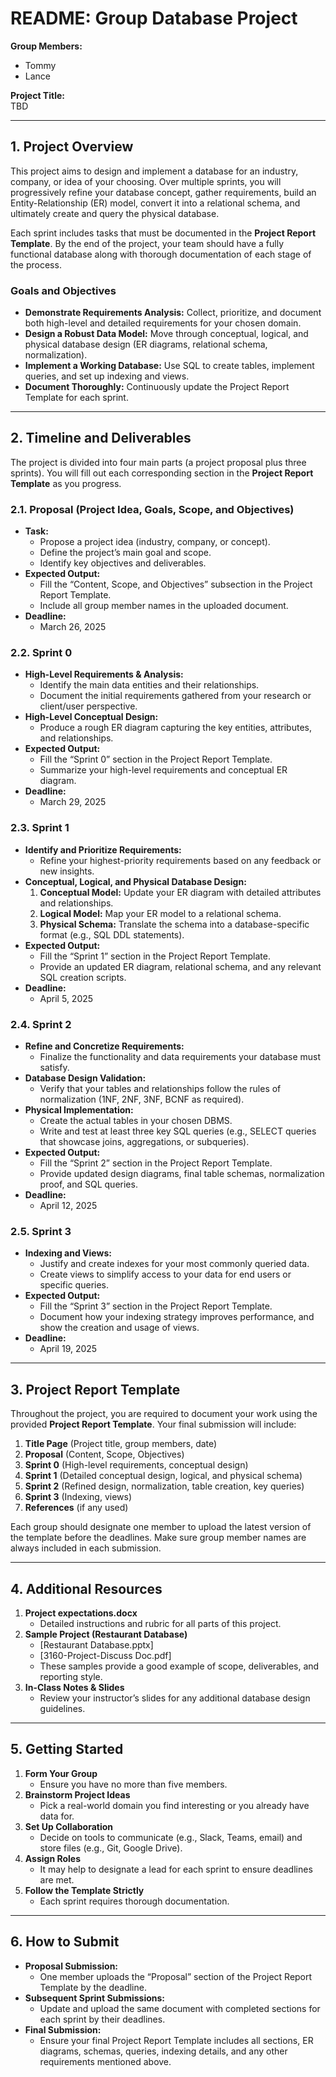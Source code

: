 # README: Group Database Project

**Group Members:**  
- Tommy
- Lance


**Project Title:**  
TBD

---

## 1. Project Overview

This project aims to design and implement a database for an industry, company, or idea of your choosing. Over multiple sprints, you will progressively refine your database concept, gather requirements, build an Entity-Relationship (ER) model, convert it into a relational schema, and ultimately create and query the physical database.

Each sprint includes tasks that must be documented in the **Project Report Template**. By the end of the project, your team should have a fully functional database along with thorough documentation of each stage of the process.

### Goals and Objectives
- **Demonstrate Requirements Analysis:** Collect, prioritize, and document both high-level and detailed requirements for your chosen domain.  
- **Design a Robust Data Model:** Move through conceptual, logical, and physical database design (ER diagrams, relational schema, normalization).  
- **Implement a Working Database:** Use SQL to create tables, implement queries, and set up indexing and views.  
- **Document Thoroughly:** Continuously update the Project Report Template for each sprint.  

---

## 2. Timeline and Deliverables

The project is divided into four main parts (a project proposal plus three sprints). You will fill out each corresponding section in the **Project Report Template** as you progress.

### 2.1. Proposal (Project Idea, Goals, Scope, and Objectives)
- **Task:**  
  - Propose a project idea (industry, company, or concept).  
  - Define the project’s main goal and scope.  
  - Identify key objectives and deliverables.  
- **Expected Output:**  
  - Fill the “Content, Scope, and Objectives” subsection in the Project Report Template.  
  - Include all group member names in the uploaded document.  
- **Deadline:**  
  - March 26, 2025

### 2.2. Sprint 0
- **High-Level Requirements & Analysis:**  
  - Identify the main data entities and their relationships.  
  - Document the initial requirements gathered from your research or client/user perspective.  
- **High-Level Conceptual Design:**  
  - Produce a rough ER diagram capturing the key entities, attributes, and relationships.  
- **Expected Output:**  
  - Fill the “Sprint 0” section in the Project Report Template.  
  - Summarize your high-level requirements and conceptual ER diagram.  
- **Deadline:**  
  - March 29, 2025
### 2.3. Sprint 1
- **Identify and Prioritize Requirements:**  
  - Refine your highest-priority requirements based on any feedback or new insights.  
- **Conceptual, Logical, and Physical Database Design:**  
  1. **Conceptual Model:** Update your ER diagram with detailed attributes and relationships.  
  2. **Logical Model:** Map your ER model to a relational schema.  
  3. **Physical Schema:** Translate the schema into a database-specific format (e.g., SQL DDL statements).  
- **Expected Output:**  
  - Fill the “Sprint 1” section in the Project Report Template.  
  - Provide an updated ER diagram, relational schema, and any relevant SQL creation scripts.  
- **Deadline:**  
  - April 5, 2025

### 2.4. Sprint 2
- **Refine and Concretize Requirements:**  
  - Finalize the functionality and data requirements your database must satisfy.  
- **Database Design Validation:**  
  - Verify that your tables and relationships follow the rules of normalization (1NF, 2NF, 3NF, BCNF as required).  
- **Physical Implementation:**  
  - Create the actual tables in your chosen DBMS.  
  - Write and test at least three key SQL queries (e.g., SELECT queries that showcase joins, aggregations, or subqueries).  
- **Expected Output:**  
  - Fill the “Sprint 2” section in the Project Report Template.  
  - Provide updated design diagrams, final table schemas, normalization proof, and SQL queries.  
- **Deadline:**  
  - April 12, 2025

### 2.5. Sprint 3
- **Indexing and Views:**  
  - Justify and create indexes for your most commonly queried data.  
  - Create views to simplify access to your data for end users or specific queries.  
- **Expected Output:**  
  - Fill the “Sprint 3” section in the Project Report Template.  
  - Document how your indexing strategy improves performance, and show the creation and usage of views.  
- **Deadline:**  
  - April 19, 2025

---

## 3. Project Report Template

Throughout the project, you are required to document your work using the provided **Project Report Template**. Your final submission will include:

1. **Title Page** (Project title, group members, date)  
2. **Proposal** (Content, Scope, Objectives)  
3. **Sprint 0** (High-level requirements, conceptual design)  
4. **Sprint 1** (Detailed conceptual design, logical, and physical schema)  
5. **Sprint 2** (Refined design, normalization, table creation, key queries)  
6. **Sprint 3** (Indexing, views)  
7. **References** (if any used)

Each group should designate one member to upload the latest version of the template before the deadlines. Make sure group member names are always included in each submission.

---

## 4. Additional Resources

1. **Project expectations.docx**  
   - Detailed instructions and rubric for all parts of this project.  
2. **Sample Project (Restaurant Database)**  
   - [Restaurant Database.pptx]  
   - [3160-Project-Discuss Doc.pdf]  
   - These samples provide a good example of scope, deliverables, and reporting style.  
3. **In-Class Notes & Slides**  
   - Review your instructor’s slides for any additional database design guidelines.

---

## 5. Getting Started

1. **Form Your Group**  
   - Ensure you have no more than five members.  
2. **Brainstorm Project Ideas**  
   - Pick a real-world domain you find interesting or you already have data for.  
3. **Set Up Collaboration**  
   - Decide on tools to communicate (e.g., Slack, Teams, email) and store files (e.g., Git, Google Drive).  
4. **Assign Roles**  
   - It may help to designate a lead for each sprint to ensure deadlines are met.  
5. **Follow the Template Strictly**  
   - Each sprint requires thorough documentation.

---

## 6. How to Submit

- **Proposal Submission:**  
  - One member uploads the “Proposal” section of the Project Report Template by the deadline.  
- **Subsequent Sprint Submissions:**  
  - Update and upload the same document with completed sections for each sprint by their deadlines.  
- **Final Submission:**  
  - Ensure your final Project Report Template includes all sections, ER diagrams, schemas, queries, indexing details, and any other requirements mentioned above.
